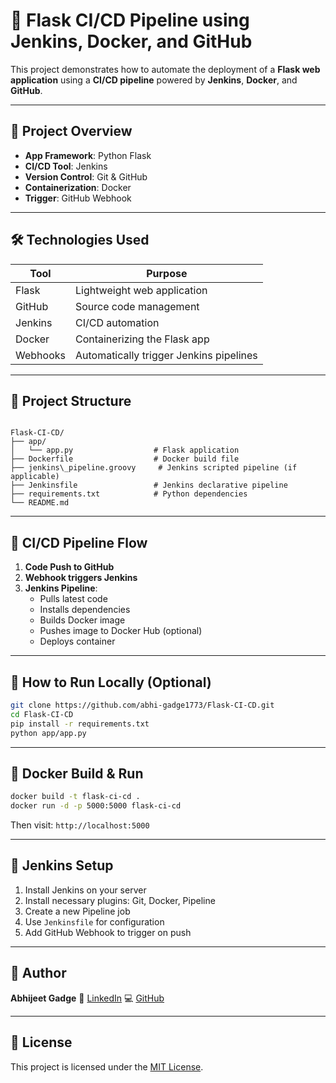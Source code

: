 # 🚀 Flask CI/CD Pipeline using Jenkins, Docker, and GitHub

This project demonstrates how to automate the deployment of a **Flask web application** using a **CI/CD pipeline** powered by **Jenkins**, **Docker**, and **GitHub**.

---

## 📌 Project Overview

- **App Framework**: Python Flask
- **CI/CD Tool**: Jenkins
- **Version Control**: Git & GitHub
- **Containerization**: Docker
- **Trigger**: GitHub Webhook

---

## 🛠️ Technologies Used

| Tool       | Purpose                                 |
|------------|------------------------------------------|
| Flask      | Lightweight web application              |
| GitHub     | Source code management                   |
| Jenkins    | CI/CD automation                         |
| Docker     | Containerizing the Flask app             |
| Webhooks   | Automatically trigger Jenkins pipelines  |

---

## 📂 Project Structure

```

Flask-CI-CD/
├── app/
│   └── app.py                  # Flask application
├── Dockerfile                  # Docker build file
├── jenkins\_pipeline.groovy     # Jenkins scripted pipeline (if applicable)
├── Jenkinsfile                 # Jenkins declarative pipeline
├── requirements.txt            # Python dependencies
└── README.md

````

---

## 🚀 CI/CD Pipeline Flow

1. **Code Push to GitHub**
2. **Webhook triggers Jenkins**
3. **Jenkins Pipeline**:
   - Pulls latest code
   - Installs dependencies
   - Builds Docker image
   - Pushes image to Docker Hub (optional)
   - Deploys container

---

## 🧪 How to Run Locally (Optional)

```bash
git clone https://github.com/abhi-gadge1773/Flask-CI-CD.git
cd Flask-CI-CD
pip install -r requirements.txt
python app/app.py
````

---

## 🐳 Docker Build & Run

```bash
docker build -t flask-ci-cd .
docker run -d -p 5000:5000 flask-ci-cd
```

Then visit: `http://localhost:5000`

---

## 🧰 Jenkins Setup

1. Install Jenkins on your server
2. Install necessary plugins: Git, Docker, Pipeline
3. Create a new Pipeline job
4. Use `Jenkinsfile` for configuration
5. Add GitHub Webhook to trigger on push

---


## 🙌 Author

**Abhijeet Gadge**
🔗 [LinkedIn](https://www.linkedin.com/in/abhijeetgadge/)
💻 [GitHub](https://github.com/abhi-gadge1773)

---

## 📄 License

This project is licensed under the [MIT License](LICENSE).

```

